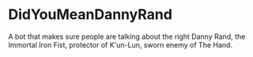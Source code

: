 # DidYouMeanDannyRand

A bot that makes sure people are talking about the right Danny Rand, the Immortal Iron Fist, protector of K'un-Lun, sworn enemy of The Hand.
